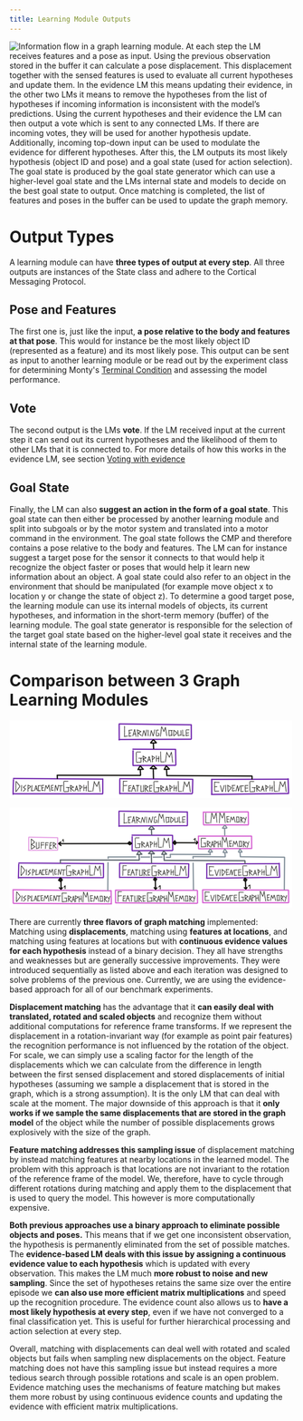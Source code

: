 ```yaml
---
title: Learning Module Outputs
---
```

![Information flow in a graph learning module. At each step the LM receives features and a pose as input. Using the previous observation stored in the buffer it can calculate a pose displacement. This displacement together with the sensed features is used to evaluate all current hypotheses and update them. In the evidence LM this means updating their evidence, in the other two LMs it means to remove the hypotheses from the list of hypotheses if incoming information is inconsistent with the model’s predictions. Using the current hypotheses and their evidence the LM can then output a vote which is sent to any connected LMs. If there are incoming votes, they will be used for another hypothesis update. Additionally, incoming top-down input can be used to modulate the evidence for different hypotheses. After this, the LM outputs its most likely hypothesis (object ID and pose) and a goal state (used for action selection). The goal state is produced by the goal state generator which can use a higher-level goal state and the LMs internal state and models to decide on the best goal state to output. Once matching is completed, the list of features and poses in the buffer can be used to update the graph memory.](../figures/how-monty-works/learning_module.png)


# Output Types

A learning module can have **three types of output at every step**. All three outputs are instances of the State class and adhere to the Cortical Messaging Protocol. 

## Pose and Features

The first one is, just like the input, **a pose relative to the body and features at that pose**. This would for instance be the most likely object ID (represented as a feature) and its most likely pose. This output can be sent as input to another learning module or be read out by the experiment class for determining Monty's [Terminal Condition](evidence-based-learning-module.md#terminal-condition) and assessing the model performance.

## Vote

The second output is the LMs **vote**. If the LM received input at the current step it can send out its current hypotheses and the likelihood of them to other LMs that it is connected to. For more details of how this works in the evidence LM, see section [Voting with evidence](evidence-based-learning-module.md#voting-with-evidence)

## Goal State

Finally, the LM can also **suggest an action in the form of a goal state**. This goal state can then either be processed by another learning module and split into subgoals or by the motor system and translated into a motor command in the environment. The goal state follows the CMP and therefore contains a pose relative to the body and features. The LM can for instance suggest a target pose for the sensor it connects to that would help it recognize the object faster or poses that would help it learn new information about an object. A goal state could also refer to an object in the environment that should be manipulated (for example move object x to location y or change the state of object z). To determine a good target pose, the learning module can use its internal models of objects, its current hypotheses, and information in the short-term memory (buffer) of the learning module. The goal state generator is responsible for the selection of the target goal state based on the higher-level goal state it receives and the internal state of the learning module.

# Comparison between 3 Graph Learning Modules

![Graph learning modules and their relationships.](../figures/how-monty-works/lm_classes.png)


![Components of graph learning modules and their relationships.](../figures/how-monty-works/lm_components_simplified.png)


There are currently **three flavors of graph matching** implemented: Matching using **displacements**, matching using **features at locations**, and matching using features at locations but with **continuous evidence values for each hypothesis** instead of a binary decision. They all have strengths and weaknesses but are generally successive improvements. They were introduced sequentially as listed above and each iteration was designed to solve problems of the previous one. Currently, we are using the evidence-based approach for all of our benchmark experiments.

**Displacement matching** has the advantage that it **can easily deal with translated, rotated and scaled objects** and recognize them without additional computations for reference frame transforms. If we represent the displacement in a rotation-invariant way (for example as point pair features) the recognition performance is not influenced by the rotation of the object. For scale, we can simply use a scaling factor for the length of the displacements which we can calculate from the difference in length between the first sensed displacement and stored displacements of initial hypotheses (assuming we sample a displacement that is stored in the graph, which is a strong assumption). It is the only LM that can deal with scale at the moment. The major downside of this approach is that it **only works if we sample the same displacements that are stored in the graph model** of the object while the number of possible displacements grows explosively with the size of the graph.

**Feature matching addresses this sampling issue** of displacement matching by instead matching features at nearby locations in the learned model. The problem with this approach is that locations are not invariant to the rotation of the reference frame of the model. We, therefore, have to cycle through different rotations during matching and apply them to the displacement that is used to query the model. This however is more computationally expensive.

**Both previous approaches use a binary approach to eliminate possible objects and poses.** This means that if we get one inconsistent observation, the hypothesis is permanently eliminated from the set of possible matches. The **evidence-based LM deals with this issue by assigning a continuous evidence value to each hypothesis** which is updated with every observation. This makes the LM much **more robust to noise and new sampling**. Since the set of hypotheses retains the same size over the entire episode we **can also use more efficient matrix multiplications** and speed up the recognition procedure. The evidence count also allows us to **have a most likely hypothesis at every step**, even if we have not converged to a final classification yet. This is useful for further hierarchical processing and action selection at every step.

Overall, matching with displacements can deal well with rotated and scaled objects but fails when sampling new displacements on the object. Feature matching does not have this sampling issue but instead requires a more tedious search through possible rotations and scale is an open problem. Evidence matching uses the mechanisms of feature matching but makes them more robust by using continuous evidence counts and updating the evidence with efficient matrix multiplications.